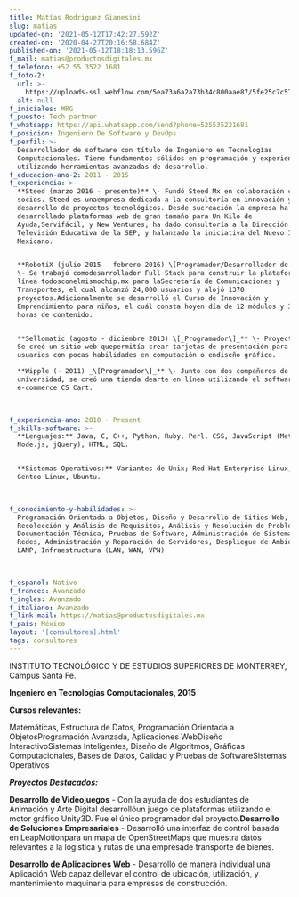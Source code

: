 ```yaml
---
title: Matías Rodriguez Gianesini
slug: matias
updated-on: '2021-05-12T17:42:27.592Z'
created-on: '2020-04-27T20:16:58.684Z'
published-on: '2021-05-12T18:18:13.596Z'
f_mail: matias@productosdigitales.mx
f_telefono: +52 55 3522 1681
f_foto-2:
  url: >-
    https://uploads-ssl.webflow.com/5ea73a6a2a73b34c800aae87/5fe25c7c57233844ca5c338f_0c96de89-3b76-4654-b166-6f837f881b15-removebg-preview.png
  alt: null
f_iniciales: MRG
f_puesto: Tech partner
f_whatsapp: https://api.whatsapp.com/send?phone=525535221681
f_posicion: Ingeniero De Software y DevOps
f_perfil: >-
  Desarrollador de software con título de Ingeniero en Tecnologías
  Computacionales. Tiene fundamentos sólidos en programación y experiencia
  utilizando herramientas avanzadas de desarrollo.
f_educacion-ano-2: 2011 - 2015
f_experiencia: >-
  ‍**Steed (marzo 2016 - presente)** \- Fundó Steed Mx en colaboración con dos
  socios. Steed es unaempresa dedicada a la consultoría en innovación y
  desarrollo de proyectos tecnológicos. Desde sucreación la empresa ha
  desarrollado plataformas web de gran tamaño para Un Kilo de
  Ayuda,Servifácil, y New Ventures; ha dado consultoría a la Dirección de
  Televisión Educativa de la SEP, y halanzado la iniciativa del Nuevo Ingenio
  Mexicano.


  **RobotiX (julio 2015 - febrero 2016) \[Programador/Desarrollador de curso\]**
  \- Se trabajó comodesarrollador Full Stack para construir la plataforma en
  línea todosconelmismochip.mx para laSecretaría de Comunicaciones y
  Transportes, el cual alcanzó 24,000 usuarios y alojó 1370
  proyectos.Adicionalmente se desarrolló el Curso de Innovación y
  Emprendimiento para niños, el cuál consta hoyen día de 12 módulos y 38
  horas de contenido.


  **Sellomatic (agosto - diciembre 2013) \[_Programador\]_** \- Proyecto UprinK:
  Se creó un sitio web quepermitía crear tarjetas de presentación para
  usuarios con pocas habilidades en computación o endiseño gráfico.  

  **Wipple (~ 2011) _\[Programador\]_** \- Junto con dos compañeros de la
  universidad, se creó una tienda dearte en línea utilizando el software de
  e-commerce CS Cart.


  ‍
f_experiencia-ano: 2010 - Present
f_skills-software: >-
  **Lenguajes:** Java, C, C++, Python, Ruby, Perl, CSS, JavaScript (Meteor,
  Node.js, jQuery), HTML, SQL.


  ‍**Sistemas Operativos:** Variantes de Unix; Red Hat Enterprise Linux, CentOS,
  Gentoo Linux, Ubuntu.


  ‍
f_conocimiento-y-habilidades: >-
  Programación Orientada a Objetos, Diseño y Desarrollo de Sitios Web,
  Recolección y Análisis de Requisitos, Análisis y Resolución de Problemas,
  Documentación Técnica, Pruebas de Software, Administración de Sistemas y
  Redes, Administración y Reparación de Servidores, Despliegue de Ambientes
  LAMP, Infraestructura (LAN, WAN, VPN)


  ‍
f_espanol: Nativo
f_frances: Avanzado
f_ingles: Avanzado
f_italiano: Avanzado
f_link-mail: https://matias@productosdigitales.mx
f_pais: México
layout: '[consultores].html'
tags: consultores
---
```


INSTITUTO TECNOLÓGICO Y DE ESTUDIOS SUPERIORES DE MONTERREY, Campus Santa Fe.

**Ingeniero en Tecnologías Computacionales, 2015**

**Cursos relevantes:**

Matemáticas, Estructura de Datos, Programación Orientada a ObjetosProgramación Avanzada, Aplicaciones WebDiseño InteractivoSistemas Inteligentes, Diseño de Algoritmos, Gráficas Computacionales, Bases de Datos, Calidad y Pruebas de SoftwareSistemas Operativos

**_Proyectos Destacados:_**

**Desarrollo de Videojuegos** \- Con la ayuda de dos estudiantes de Animación y Arte Digital desarrollóun juego de plataformas utilizando el motor gráfico Unity3D. Fue el único programador del proyecto.**Desarrollo de Soluciones Empresariales** \- Desarrolló una interfaz de control basada en LeapMotionpara un mapa de OpenStreetMaps que muestra datos relevantes a la logística y rutas de una empresade transporte de bienes.

**Desarrollo de Aplicaciones Web** \- Desarrolló de manera individual una Aplicación Web capaz dellevar el control de ubicación, utilización, y mantenimiento maquinaria para empresas de construcción.
